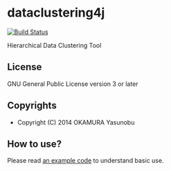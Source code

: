dataclustering4j
================

[![Build Status](https://travis-ci.org/informationsea/dataclustering4j.svg?branch=master)](https://travis-ci.org/informationsea/dataclustering4j)

Hierarchical Data Clustering Tool

License
-------

GNU General Public License version 3 or later

Copyrights
----------

* Copyright (C) 2014 OKAMURA Yasunobu

How to use?
-----------

Please read [an example code](dataclustering4j-example/src/main/java/info/informationsea/dataclustering4j/example/ClusteringExample.java) to understand basic use.


